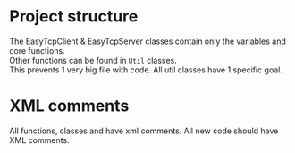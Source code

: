 # Project structure
The EasyTcpClient & EasyTcpServer classes contain only the variables and core functions. <br/>
Other functions can be found in `Util` classes. <br/>
This prevents 1 very big file with code. All util classes have 1 specific goal. <br/>

# XML comments
All functions, classes and have xml comments. All new code should have XML comments.


